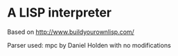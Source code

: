# A  LISP interpreter
Based on http://www.buildyourownlisp.com/

Parser used: mpc by Daniel Holden with no modifications
